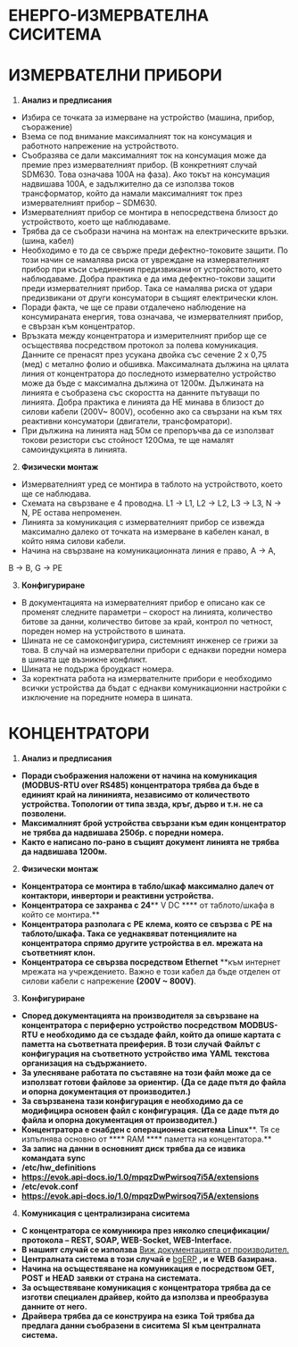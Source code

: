 # ЕНЕРГО-ИЗМЕРВАТЕЛНА СИСИТЕМА

# ИЗМЕРВАТЕЛНИ ПРИБОРИ

1. **Анализ и предписания**

- Избира се точката за измерване на устройство (машина, прибор, съоражение)
- Взема се под внимание максималният ток на консумация и работното напрежение на устройството.
- Съобразява се дали максималният ток на консумация може да премие през измервателният прибор. (В конкретният случай SDM630. Това означава 100А на фаза). Ако токът на консумация надвишава 100А, е задължително да се използва токов трансформатор, който да намали максималният ток през измервателният прибор – SDM630.
- Измервателният прибор се монтира в непосредствена близост до устройството, което ще наблюдаваме.
- Трябва да се съобрази начина на монтаж на електрическите връзки.(шина, кабел)
- Необходимо е то да се свърже преди дефектно-токовите защити. По този начин се намалява риска от увреждане на измервателният прибор при къси съединения предизвикани от устройството, което наблюдаваме. Добра практика е да има дефектно-токови защити преди измервателният прибор. Така се намалява риска от удари предизвикани от други консуматори в същият електрически клон.
- Поради факта, че ще се прави отдалечено наблюдение на консумираната енергия, това означава, че измервателният прибор, e свързан към концентратор.
- Връзката между концентратора и измерителният прибор ще се осъществява посредством протокол за полева комуникация. Данните се пренасят през усукана двойка със сечение 2 х 0,75 (мед) с метално фолио и обшивка. Максималната дължина на цялата линия от концентратора до последното измервателно устройство може да бъде с максимална дължина от 1200м. Дължината на линията е съобразена със скоростта на данните пътуващи по линията. Добра практика е линията да НЕ минава в близост до силови кабели (200V~ 800V), особенно ако са свързани на към тях реактивни консуматори (двигатели, трансфомратори).
- При дължина на линията над 50м се препоръчва да се използват токови резистори със стойност 120Ома, те ще намалят самоиндукцията в линията.
2. **Физически монтаж**

- Измервателният уред се монтира в таблото на устройството, което ще се наблюдава.
- Схемата на свързване е 4 проводна. L1 -&gt; L1, L2 -&gt; L2, L3 -&gt; L3, N -&gt; N, PE остава непроменен.
- Линията за комуникация с измервателният прибор се извежда максимално далеко от точката на измерване в кабелен канал, в който няма силови кабели.
- Начина на свързване на комуникационната линия е право, A -&gt; A,

B -&gt; B, G -&gt; PE

3. **Конфигуриране**

- В документацията на измервателният прибор е описано как се променят следните параметри – скорост на линията, количество битове за данни, количество битове за край, контрол по четност, пореден номер на устройството в шината.
- Шината не се самоконфигурира, системният инженер се грижи за това. В случай на измервателни прибори с еднакви поредни номера в шината ще възникне конфликт.
- Шината не подържа броудкаст номера.
- За коректната работа на измервателните прибори е необходимо всички устройства да бъдат с еднакви комуникационни настройки с изключение на поредните номера в шината.

# КОНЦЕНТРАТОРИ

1. **Анализ и предписания**

- **Поради съображения наложени от начина на комуникация (****MODBUS-RTU over RS485****) концентратора трябва да бъде в единият край на лининията, независимо от количеството устройства. Топологии от типа звзда, кръг, дърво и т.н. не са позволени.**
-  **Максималният брой устройства свързани към един концентратор не трябва да надвишава 250бр. с поредни номера.**
-  **Както е написано по-рано в същият документ линията не трябва да надвишава 1200м.**

2. **Физически монтаж**

-  **Концентратора се монтира в табло/шкаф максимално далеч от контактори, инвертори и реактивни устройства.**
-  **Концентратора се захранва с 24**** V DC **** от таблото/шкафа в който се монтира.**
-  **Концентратора разполага с**  **PE**  **клема, която се свързва с**  **PE**  **на таблото/шкафа. Така се уеднаквяват потенциялите на концентратора спрямо другите устройства в ел. мрежата на съответният клон.**
-  **Концентратора се свързва посредством**  **Ethernet** **към интернет мрежата на учреждението. Важно е този кабел да бъде отделен от силови кабели с напрежение **(200V ~ 800V)**.

3. **Конфигуриране**

-  **Според документацията на производителя за свързване на концентратора с периферно устройство посредством**  **MODBUS-RTU**  **е необходимо да се създаде файл, който да опише картата с паметта на съответната преиферия. В този случай**  **Файлът с конфигурация на съответното устройство има**  **YAML**  **текстова организация на съдържанието.**
-  **За улесняване работата по съставяне на този файл може да се използват готови файлове за ориентир.** **(Да се даде пътя до файла и опорна документация от производител.)**
-  **За свързванена тази конфигурация е необходимо да се модифицира основен файл с конфигурация.** **(Да се даде пътя до файла и опорна документация от производител.)**
-  **Концентратора е снабден с операционна сиситема**  **Linux****. Тя се изпълнява основно от **** RAM **** паметта на концентатора.**
-  **За запис на данни в основният диск трябва да се извика командата**  **sync**
-  **/etc/hw\_definitions**
-  **https://evok.api-docs.io/1.0/mpqzDwPwirsoq7i5A/extensions**
-  **/etc/evok.conf**
-  **https://evok.api-docs.io/1.0/mpqzDwPwirsoq7i5A/extensions**

4. **Комуникация с централизирана сиситема**

-  **С концентратора се комуникира през няколко спецификации/протокола –**  **REST, SOAP, WEB-Socket, WEB-Interface.**
-  **В нашият случай се използва** [Виж документацията от производител.](https://evok.api-docs.io/1.0/rest/get-watchdog-state-watchdog-alias)
-  **Централната система в този случай е** [bgERP](https://bgerp.com/) **, и е**  **WEB**  **базирана.**
-  **Начина на осъществяване на комуникация е посредством**  **GET, POST**  **и**  **HEAD**  **заявки от страна на системата.**
-  **За осъществяване комуникация с концентратора трябва да се изготви специален драйвер, който да използва и преобразува данните от него.**
-  **Драйвера трябва да се конструира на езика**  **Той трябва да предлага данни съобразени в сиситема**  **SI**  **към централната система.**


